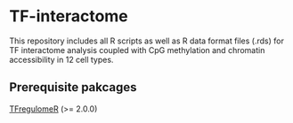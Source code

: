 # TF-interactome

This repository includes all R scripts as well as R data format files (.rds) for TF interactome analysis coupled with CpG methylation and chromatin accessibility in 12 cell types.

## Prerequisite pakcages
[TFregulomeR](https://github.com/benoukraflab/TFregulomeR) (>= 2.0.0)
